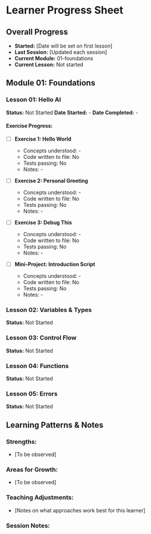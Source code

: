 # Learner Progress Sheet

## Overall Progress
- **Started:** [Date will be set on first lesson]
- **Last Session:** [Updated each session]
- **Current Module:** 01-foundations
- **Current Lesson:** Not started

## Module 01: Foundations

### Lesson 01: Hello AI
**Status:** Not Started
**Date Started:** -
**Date Completed:** -

#### Exercise Progress:
- [ ] **Exercise 1: Hello World**
  - Concepts understood: -
  - Code written to file: No
  - Tests passing: No
  - Notes: -

- [ ] **Exercise 2: Personal Greeting**
  - Concepts understood: -
  - Code written to file: No
  - Tests passing: No
  - Notes: -

- [ ] **Exercise 3: Debug This**
  - Concepts understood: -
  - Code written to file: No
  - Tests passing: No
  - Notes: -

- [ ] **Mini-Project: Introduction Script**
  - Concepts understood: -
  - Code written to file: No
  - Tests passing: No
  - Notes: -

### Lesson 02: Variables & Types
**Status:** Not Started

### Lesson 03: Control Flow
**Status:** Not Started

### Lesson 04: Functions
**Status:** Not Started

### Lesson 05: Errors
**Status:** Not Started

## Learning Patterns & Notes

### Strengths:
- [To be observed]

### Areas for Growth:
- [To be observed]

### Teaching Adjustments:
- [Notes on what approaches work best for this learner]

### Session Notes:
<!-- Add timestamped notes for each session -->